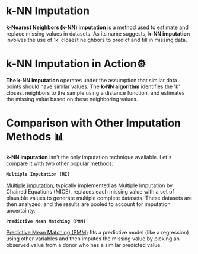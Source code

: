# k-NN Imputation 
**k-Nearest Neighbors (k-NN) imputation** is a method used to estimate and replace missing values in datasets.
As its name suggests, **k-NN imputation** involves the use of 'k' closest neighbors to predict and fill in missing data.

# k-NN Imputation in Action⚙️
**The k-NN imputation** operates under the assumption that similar data points should have similar values.
The **k-NN algorithm** identifies the 'k' closest neighbors to the sample using a distance function, and estimates the missing value based on these neighboring values.

# Comparison with Other Imputation Methods 📊

**k-NN imputation** isn't the only imputation technique available. Let's compare it with two other popular methods: 

**`Multiple Imputation (MI)`**

[Multiple imputation](/Multiple%20Imputation%20(MI)), typically implemented as Multiple Imputation by Chained Equations (MICE), replaces each missing value with a set of plausible values to generate multiple complete datasets.
These datasets are then analyzed, and the results are pooled to account for imputation uncertainty.

**`Predictive Mean Matching (PMM)`**

[Predictive Mean Matching (PMM)](/Predictive%20Mean%20Matching%20(PMM)) fits a predictive model (like a regression) using other variables and then imputes the missing value by picking an observed value from a donor who has a similar predicted value.

